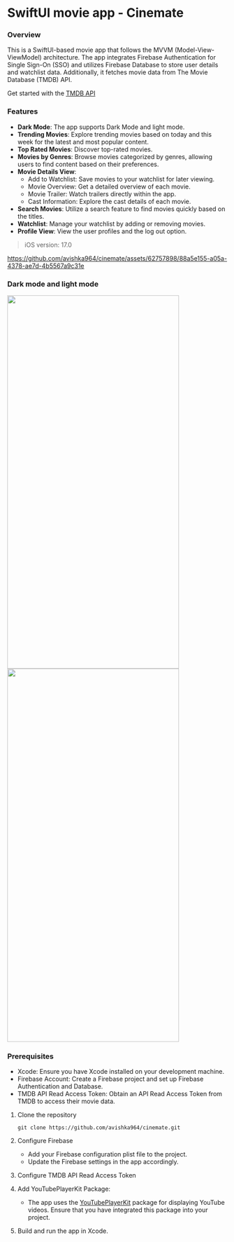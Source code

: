 # SwiftUI movie app - Cinemate

### Overview
This is a SwiftUI-based movie app that follows the MVVM (Model-View-ViewModel) architecture. The app integrates Firebase Authentication for Single Sign-On (SSO) and utilizes Firebase Database to store user details and watchlist data. 
Additionally, it fetches movie data from The Movie Database (TMDB) API.

Get started with the [TMDB API](https://developer.themoviedb.org/docs/getting-started)

### Features
- **Dark Mode**: The app supports Dark Mode and light mode.
- **Trending Movies**: Explore trending movies based on today and this week for the latest and most popular content.
- **Top Rated Movies**: Discover top-rated movies.
- **Movies by Genres**:  Browse movies categorized by genres, allowing users to find content based on their preferences.
- **Movie Details View**:
  - Add to Watchlist: Save movies to your watchlist for later viewing.
  - Movie Overview: Get a detailed overview of each movie.
  - Movie Trailer: Watch trailers directly within the app.
  - Cast Information: Explore the cast details of each movie.
- **Search Movies**:  Utilize a search feature to find movies quickly based on the titles.
- **Watchlist**: Manage your watchlist by adding or removing movies.
- **Profile View**: View the user profiles and the log out option.

> iOS version: 17.0

https://github.com/avishka964/cinemate/assets/62757898/88a5e155-a05a-4378-ae7d-4b5567a9c31e

### Dark mode and light mode
<img src="https://github.com/avishka964/cinemate/assets/62757898/0e4f9670-e2cc-4f88-bf6f-4ffea99364de" width="393" height="852"/>

<img src="https://github.com/avishka964/cinemate/assets/62757898/3841b330-a2c0-4186-8ffe-d7fdb62eccee" width="393" height="852"/>

### Prerequisites
- Xcode: Ensure you have Xcode installed on your development machine.
- Firebase Account: Create a Firebase project and set up Firebase Authentication and Database.
- TMDB API Read Access Token: Obtain an API Read Access Token from TMDB to access their movie data.

1. Clone the repository
    ```
    git clone https://github.com/avishka964/cinemate.git
    ```
2. Configure Firebase
    - Add your Firebase configuration plist file to the project.
    - Update the Firebase settings in the app accordingly.
    
3. Configure TMDB API Read Access Token
   
4. Add YouTubePlayerKit Package:
    - The app uses the [YouTubePlayerKit](https://github.com/SvenTiigi/YouTubePlayerKit) package for displaying YouTube videos. Ensure that you have integrated this package into your project.
   
5. Build and run the app in Xcode.




